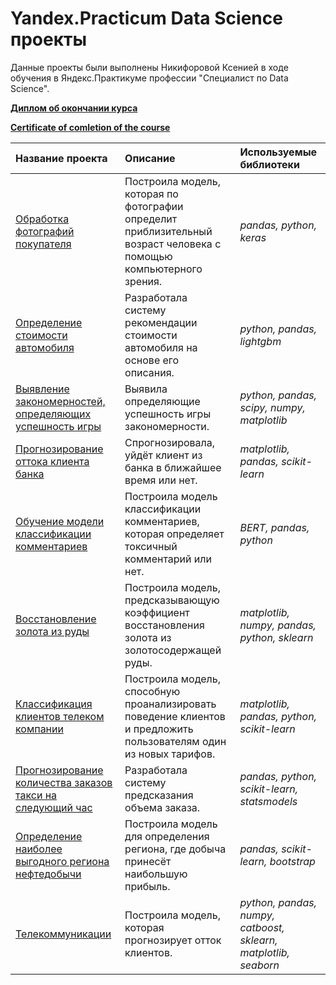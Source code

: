 # Yandex.Practicum Data Science проекты

Данные проекты были выполнены Никифоровой Ксенией в ходе обучения в Яндекс.Практикуме профессии "Специалист по Data Science".

**[Диплом об окончании курса](certificate_ru.pdf)**

**[Certificate of comletion of the course](certificate_en.pdf)**

| Название проекта | Описание | Используемые библиотеки | 
| :---------------------- | :---------------------- | :---------------------- |
| [Обработка фотографий покупателя](01-Age_of_buyers) | Построила модель, которая по фотографии определит приблизительный возраст человека с помощью компьютерного зрения.| *pandas, python, keras* |
| [Определение стоимости автомобиля](02-Cost_of_cars) | Разработала систему рекомендации стоимости автомобиля на основе его описания. | *python, pandas, lightgbm* |
| [Выявление закономерностей, определяющих успешность игры](03-Online_shop) | Выявила определяющие успешность игры закономерности. | *python, pandas, scipy, numpy, matplotlib* |
| [Прогнозирование оттока клиента банка](04-Outflow_customers) | Спрогнозировала, уйдёт клиент из банка в ближайшее время или нет. | *matplotlib, pandas, scikit-learn* |
| [Обучение модели классификации комментариев](05-Project_with_bert) | Построила модель классификации комментариев, которая определяет токсичный комментарий или нет. | *BERT, pandas, python* |
| [Восстановление золота из руды](06-Recovery_of_gold_from_ore) | Построила модель, предсказывающую коэффициент восстановления золота из золотосодержащей руды. | *matplotlib, numpy, pandas, python, sklearn* |
| [Классификация клиентов телеком компании](07-Tariffs) | Построила модель, способную проанализировать поведение клиентов и предложить пользователям один из новых тарифов. | *matplotlib, pandas, python, scikit-learn* |
| [Прогнозирование количества заказов такси на следующий час](08-Taxi) | Разработала систему предсказания объема заказа. | *pandas, python, scikit-learn, statsmodels* |
| [Определение наиболее выгодного региона нефтедобычи](09-Wells_locations) | Построила модель для определения региона, где добыча принесёт наибольшую прибыль. | *pandas, scikit-learn, bootstrap* |
| [Телекоммуникации](10-Telecommunications) | Построила модель, которая прогнозирует отток клиентов. | *python, pandas, numpy, catboost, sklearn, matplotlib, seaborn* |
